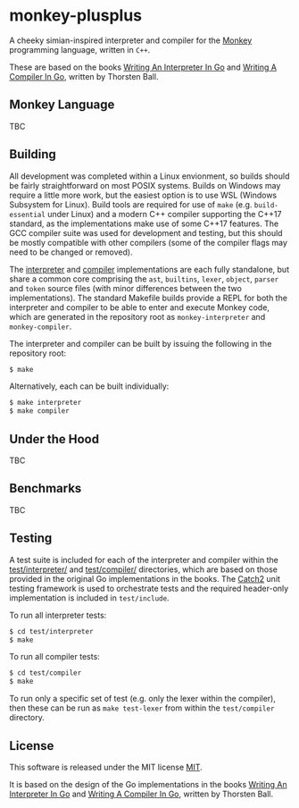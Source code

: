 # monkey-plusplus

A cheeky simian-inspired interpreter and compiler for the [Monkey](https://monkeylang.org/) programming language, written in `C++`.

These are based on the books [Writing An Interpreter In Go](https://interpreterbook.com/) and [Writing A Compiler In Go](https://compilerbook.com/), written by Thorsten Ball.

## Monkey Language

TBC

## Building

All development was completed within a Linux envionment, so builds should be fairly straightforward on most POSIX systems. Builds on Windows may require a little more work, but the easiest option is to use WSL (Windows Subsystem for Linux). Build tools are required for use of `make` (e.g. `build-essential` under Linux) and a modern C++ compiler supporting the C++17 standard, as the implementations make use of some C++17 features. The GCC compiler suite was used for development and testing, but this should be mostly compatible with other compilers (some of the compiler flags may need to be changed or removed).

The [interpreter](./interpreter/) and [compiler](./compiler) implementations are each fully standalone, but share a common core comprising the `ast`, `builtins`, `lexer`, `object`, `parser` and `token` source files (with minor differences between the two implementations). The standard Makefile builds provide a REPL for both the interpreter and compiler to be able to enter and execute Monkey code, which are generated in the repository root as `monkey-interpreter` and `monkey-compiler`.

The interpreter and compiler can be built by issuing the following in the repository root:

```sh
$ make
```

Alternatively, each can be built individually:

```sh
$ make interpreter
$ make compiler
```

## Under the Hood

TBC

## Benchmarks

TBC

## Testing

A test suite is included for each of the interpreter and compiler within the [test/interpreter/](./test/interpreter) and [test/compiler/](./test/compiler) directories, which are based on those provided in the original Go implementations in the books. The [Catch2](https://github.com/catchorg/Catch2) unit testing framework is used to orchestrate tests and the required header-only implementation is included in `test/include`.

To run all interpreter tests:

```sh
$ cd test/interpreter
$ make
```

To run all compiler tests:

```sh
$ cd test/compiler
$ make
```

To run only a specific set of test (e.g. only the lexer within the compiler), then these can be run as `make test-lexer` from within the `test/compiler` directory.

## License

This software is released under the MIT license [MIT](LICENSE).

It is based on the design of the Go implementations in the books [Writing An Interpreter In Go](https://interpreterbook.com/) and [Writing A Compiler In Go](https://compilerbook.com/), written by Thorsten Ball.
